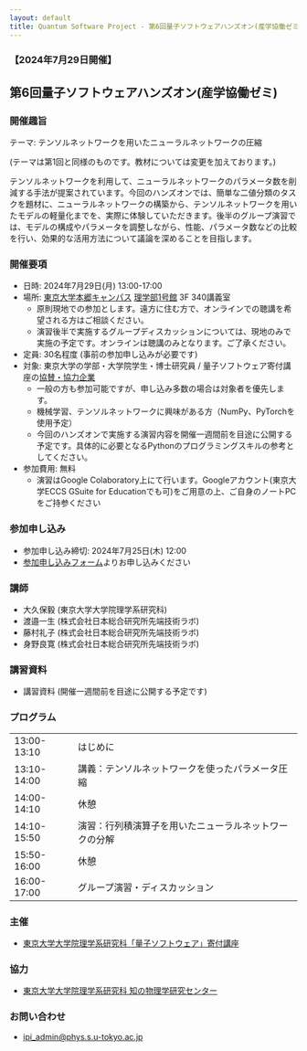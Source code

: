 ```yaml
---
layout: default
title: Quantum Software Project - 第6回量子ソフトウェアハンズオン(産学協働ゼミ)
---
```


### 【2024年7月29日開催】
## 第6回量子ソフトウェアハンズオン(産学協働ゼミ)

### 開催趣旨

テーマ: テンソルネットワークを用いたニューラルネットワークの圧縮

(テーマは第1回と同様のものです。教材については変更を加えております。)

テンソルネットワークを利用して、ニューラルネットワークのパラメータ数を削減する手法が提案されています。今回のハンズオンでは、簡単な二値分類のタスクを題材に、ニューラルネットワークの構築から、テンソルネットワークを用いたモデルの軽量化までを、実際に体験していただきます。後半のグループ演習では、モデルの構成やパラメータを調整しながら、性能、パラメータ数などの比較を行い、効果的な活用方法について議論を深めることを目指します。

### 開催要項

* 日時: 2024年7月29日(月) 13:00-17:00
* 場所: [東京大学本郷キャンパス](https://www.u-tokyo.ac.jp/ja/about/campus-guide/map01_02.html) [理学部1号館](https://www.s.u-tokyo.ac.jp/ja/map/map02.html) 3F 340講義室
	* 原則現地での参加とします。遠方に住む方で、オンラインでの聴講を希望される方はご相談ください。
	* 演習後半で実施するグループディスカッションについては、現地のみで実施の予定です。オンラインは聴講のみとなります。ご了承ください。
* 定員: 30名程度 (事前の参加申し込みが必要です)
* 対象: 東京大学の学部・大学院学生・博士研究員 / 量子ソフトウェア寄付講座の[協賛・協力企業](sponsor)
	* 一般の方も参加可能ですが、申し込み多数の場合は対象者を優先します。
	* 機械学習、テンソルネットワークに興味がある方（NumPy、PyTorchを使用予定）
	* 今回のハンズオンで実施する演習内容を開催一週間前を目途に公開する予定です。具体的に必要となるPythonのプログラミングスキルの参考としてください。
* 参加費用: 無料
    * 演習はGoogle Colaboratory上にて行います。Googleアカウント(東京大学ECCS GSuite for Educationでも可)をご用意の上、ご自身のノートPCをご持参ください

### 参加申し込み

* 参加申し込み締切: 2024年7月25日(木) 12:00
* [参加申し込みフォーム](https://forms.gle/xxx)よりお申し込みください

### 講師

* 大久保毅 (東京大学大学院理学系研究科)
* 渡邉一生 (株式会社日本総合研究所先端技術ラボ)
* 藤村礼子 (株式会社日本総合研究所先端技術ラボ)
* 身野良寛 (株式会社日本総合研究所先端技術ラボ)

### 講習資料

* 講習資料 (開催一週間前を目途に公開する予定です)

### プログラム

<table>
<tr><td>13:00-13:10</td><td>はじめに</td></tr>
<tr><td>13:10-14:00</td><td>講義：テンソルネットワークを使ったパラメータ圧縮</td></tr>
<tr><td>14:00-14:10</td><td>休憩</td></tr>
<tr><td>14:10-15:50</td><td>演習：行列積演算子を用いたニューラルネットワークの分解</td></tr>
<tr><td>15:50-16:00</td><td>休憩</td></tr>
<tr><td>16:00-17:00</td><td>グループ演習・ディスカッション</td></tr>
</table>

### 主催

* [東京大学大学院理学系研究科「量子ソフトウェア」寄付講座](https://qsw.phys.s.u-tokyo.ac.jp)

### 協力

* [東京大学大学院理学系研究科 知の物理学研究センター](https://www.phys.s.u-tokyo.ac.jp/lp/ipi/)

### お問い合わせ

* [ipi_admin@phys.s.u-tokyo.ac.jp](mailto:ipi_admin@phys.s.u-tokyo.ac.jp)
